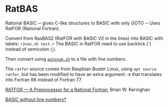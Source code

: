 # RatBAS
Rational BASIC ─ gives C-like structures to BASIC with only GOTO ─ Uses RatFOR (Rational Fortran).

Convert from RasBAS2 (RatFOR with BASIC V2 in the lines) into BASIC with labels:
`r2non.sh test.r`
The BASIC in RatFOR need to use backtick (\`) instead of semicolon (;).

Then convert using [`autonum.sh`](https://murray2.com/threads/basic-without-line-numbers.406/) to a file with line numbers.

The `ratfor` source comes from Raspbian Buster Linux, using `apt source ratfor`, but has been modified to have an extra
argument `-6` that translates into Fortran 66 instead of Fortran 77.

[RATFOR — A Preprocessor for a Rational Fortran](https://wolfram.schneider.org/bsd/7thEdManVol2/ratfor/ratfor.pdf), Brian W. Kernighan

[BASIC without line numbers?](https://murray2.com/threads/basic-without-line-numbers.406/)

